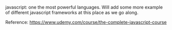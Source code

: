 javascript: one the most powerful languages.
Will add some more example of different javascript frameworks at this place as we go along.


Reference: https://www.udemy.com/course/the-complete-javascript-course

